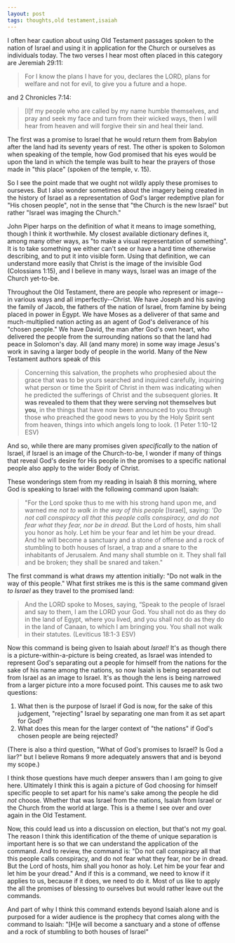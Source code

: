 ```yaml
---
layout: post
tags: thoughts,old testament,isaiah
---
```


I often hear caution about using Old Testament passages spoken to the nation of Israel and using it in application for the Church or ourselves as individuals today. The two verses I hear most often placed in this category are Jeremiah 29:11:

> For I know the plans I have for you, declares the LORD, plans for welfare and not for evil, to give you a future and a hope.

and 2 Chronicles 7:14:	

> [I]f my people who are called by my name humble themselves, and pray and seek my face and turn from their wicked ways, then I will hear from heaven and will forgive their sin and heal their land.

The first was a promise to Israel that he would return them from Babylon after the land had its seventy years of rest. The other is spoken to Solomon when speaking of the temple, how God promised that his eyes would be upon the land in which the temple was built to hear the prayers of those made in "this place" (spoken of the temple, v. 15).

So I see the point made that we ought not wildly apply these promises to ourseves. But I also wonder sometimes about the imagery being created in the history of Israel as a representation of God's larger redemptive plan for "His chosen people", not in the sense that "the Church is the new Israel" but rather "Israel was imaging the Church." 

John Piper harps on the definition of what it means to image something, though I think it worthwhile. My closest available dictionary defines it, among many other ways, as "to make a visual representation of something". It is to take something we either can't see or have a hard time otherwise describing, and to put it into visible form. Using that definition, we can understand more easily that Christ is the image of the invisible God (Colossians 1:15), and I believe in many ways, Israel was an image of the Church yet-to-be. 

Throughout the Old Testament, there are people who represent or image--in various ways and all imperfectly--Christ. We have Joseph and his saving the family of Jacob, the fathers of the nation of Israel, from famine by being placed in power in Egypt. We have Moses as a deliverer of that same and much-multiplied nation acting as an agent of God's deliverance of his "chosen people." We have David, the man after God's own heart, who delivered the people from the surrounding nations so that the land had peace in Solomon's day. All (and many more) in some way image Jesus's work in saving a larger body of people in the world. Many of the New Testament authors speak of this

> Concerning this salvation, the prophets who prophesied about the grace that was to be yours searched and inquired carefully, inquiring what person or time the Spirit of Christ in them was indicating when he predicted the sufferings of Christ and the subsequent glories. **It was revealed to them that they were serving not themselves but you**, in the things that have now been announced to you through those who preached the good news to you by the Holy Spirit sent from heaven, things into which angels long to look. (1 Peter 1:10-12 ESV)

And so, while there are many promises given _specifically_ to the nation of Israel, if Israel is an image of the Church-to-be, I wonder if many of things that reveal God's desire for His people in the promises to a specific national people also apply to the wider Body of Christ.

These wonderings stem from my reading in Isaiah 8 this morning, where God is speaking to Israel with the following command upon Isaiah:

> "For the Lord spoke thus to me with his strong hand upon me, and warned me _not to walk in the way of this people_ [Israel], saying: _'Do not call conspiracy all that this people  calls conspiracy, and do not fear what they fear, nor be in dread._ But the Lord of hosts, him shall you honor as holy. Let him be your fear and let him be your dread. And he will become a sanctuary and a stone of offense and a rock of stumbling to both houses of Israel, a trap and a snare to the inhabitants of Jerusalem. And many shall stumble on it. They shall fall and be broken; they shall be snared and taken."

The first command is what draws my attention initially: "Do not walk in the way of this people." What first strikes me is this is the same command given _to Israel_ as they travel to the promised land:

> And the LORD spoke to Moses, saying, “Speak to the people of Israel and say to them, I am the LORD your God. You shall not do as they do in the land of Egypt, where you lived, and you shall not do as they do in the land of Canaan, to which I am bringing you. You shall not walk in their statutes. (Leviticus 18:1-3 ESV)

Now this command is being given to Isaiah about _Israel!_ It's as though there is a picture-within-a-picture is being created, as Israel was intended to represent God's separating out a people for himself from the nations for the sake of his name among the nations, so now Isaiah is being separated out from Israel as an image to Israel. It's as though the lens is being narrowed from a larger picture into a more focused point. This causes me to ask two questions:

1. What then is the purpose of Israel if God is now, for the sake of this judgement, "rejecting" Israel by separating one man from it as set apart for God?
2. What does this mean for the larger context of "the nations" if God's chosen people are being rejected?

(There is also a third question, "What of God's promises to Israel? Is God a liar?" but I believe Romans 9 more adequately answers that and is beyond my scope.)

I think those questions have much deeper answers than I am going to give here. Ultimately I think this is again a picture of God choosing for himself specific people to set apart for his name's sake among the people he did _not_ choose. Whether that was Israel from the nations, Isaiah from Israel or the Church from the world at large. This is a theme I see over and over again in the Old Testament. 

Now, this could lead us into a discussion on election, but that's not my goal. The reason I think this identification of the theme of unique separation is important here is so that we can understand the application of the command. And to review, the command is: "Do not call conspiracy all that this people calls conspiracy, and do not fear what they fear, nor be in dread. But the Lord of hosts, him shall you honor as holy. Let him be your fear and let him be your dread." And if this is a command, we need to know if it applies to us, because if it does, we need to do it. Most of us like to apply the all the promises of blessing to ourselves but would rather leave out the commands.

And part of why I think this command extends beyond Isaiah alone and is purposed for a wider audience is the prophecy that comes along with the command to Isaiah: "[H]e will become a sanctuary and a stone of offense and a rock of stumbling to both houses of Israel"


